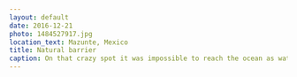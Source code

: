```yaml
---
layout: default
date: 2016-12-21
photo: 1484527917.jpg
location_text: Mazunte, Mexico
title: Natural barrier
caption: On that crazy spot it was impossible to reach the ocean as water (with most likely crocodiles) was protecting it. The beach is also a natural reserve used by turtles to reproduce.
---
```


